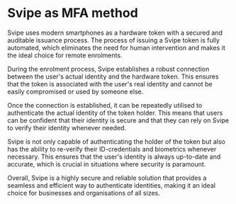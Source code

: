 # Svipe as MFA method

Svipe uses modern smartphones as a hardware token with a secured and auditable issuance process. The process of issuing a Svipe token is fully automated, which eliminates the need for human intervention and makes it the ideal choice for remote enrolments.

During the enrolment process, Svipe establishes a robust connection between the user's actual identity and the hardware token. This ensures that the token is associated with the user's real identity and cannot be easily compromised or used by someone else.

Once the connection is established, it can be repeatedly utilised to authenticate the actual identity of the token holder. This means that users can be confident that their identity is secure and that they can rely on Svipe to verify their identity whenever needed.

Svipe is not only capable of authenticating the holder of the token but also has the ability to re-verify their ID-credentials and biometrics whenever necessary. This ensures that the user's identity is always up-to-date and accurate, which is crucial in situations where security is paramount.

Overall, Svipe is a highly secure and reliable solution that provides a seamless and efficient way to authenticate identities, making it an ideal choice for businesses and organisations of all sizes.
